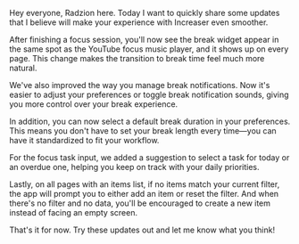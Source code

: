 Hey everyone, Radzion here. Today I want to quickly share some updates that I believe will make your experience with Increaser even smoother.

After finishing a focus session, you'll now see the break widget appear in the same spot as the YouTube focus music player, and it shows up on every page. This change makes the transition to break time feel much more natural.

We've also improved the way you manage break notifications. Now it's easier to adjust your preferences or toggle break notification sounds, giving you more control over your break experience.

In addition, you can now select a default break duration in your preferences. This means you don't have to set your break length every time—you can have it standardized to fit your workflow.

For the focus task input, we added a suggestion to select a task for today or an overdue one, helping you keep on track with your daily priorities.

Lastly, on all pages with an items list, if no items match your current filter, the app will prompt you to either add an item or reset the filter. And when there's no filter and no data, you'll be encouraged to create a new item instead of facing an empty screen.

That's it for now. Try these updates out and let me know what you think!
